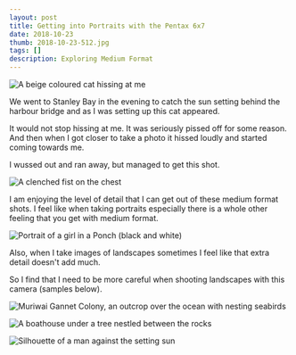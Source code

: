 ```yaml
--- 
layout: post
title: Getting into Portraits with the Pentax 6x7
date: 2018-10-23
thumb: 2018-10-23-512.jpg
tags: []
description: Exploring Medium Format
---
```


![A beige coloured cat hissing at me](/public/images/2018-10-23-1-1024.jpg)

We went to Stanley Bay in the evening to catch the sun setting behind the harbour bridge and as I was setting up this cat appeared.

It would not stop hissing at me. It was seriously pissed off for some reason. And then when I got closer to take a photo it hissed loudly and started coming towards me.

I wussed out and ran away, but managed to get this shot.

![A clenched fist on the chest](/public/images/2018-10-23-2-1024.jpg)

I am enjoying the level of detail that I can get out of these medium format shots. I feel like when taking portraits especially there is a whole other feeling that you get with medium format.

![Portrait of a girl in a Ponch (black and white)](/public/images/2018-10-23-3-1024.jpg)

Also, when I take images of landscapes sometimes I feel like that extra detail doesn't add much.

So I find that I need to be more careful when shooting landscapes with this camera (samples below).

![Muriwai Gannet Colony, an outcrop over the ocean with nesting seabirds](/public/images/2018-10-23-4-1024.jpg)

![A boathouse under a tree nestled between the rocks](/public/images/2018-10-23-5-1024.jpg)

![Silhouette of a man against the setting sun](/public/images/2018-10-23-6-1024.jpg)